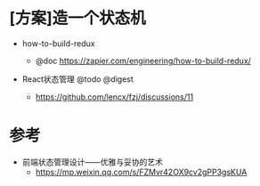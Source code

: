 # [方案]造一个状态机

- how-to-build-redux
  - @doc https://zapier.com/engineering/how-to-build-redux/


- React状态管理 @todo @digest
  - https://github.com/lencx/fzj/discussions/11

# 参考

- 前端状态管理设计——优雅与妥协的艺术
  - https://mp.weixin.qq.com/s/FZMvr42OX9cv2gPP3gsKUA